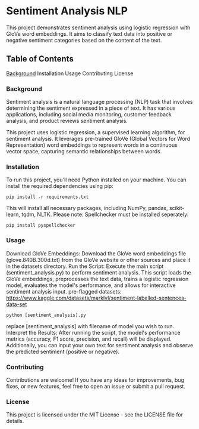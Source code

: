 # Sentiment Analysis NLP

This project demonstrates sentiment analysis using logistic regression with GloVe word embeddings. It aims to classify text data into positive or negative sentiment categories based on the content of the text.

## Table of Contents

[Background](#Background)
Installation
Usage
Contributing
License

### Background

Sentiment analysis is a natural language processing (NLP) task that involves determining the sentiment expressed in a piece of text. It has various applications, including social media monitoring, customer feedback analysis, and product reviews sentiment analysis.

This project uses logistic regression, a supervised learning algorithm, for sentiment analysis. It leverages pre-trained GloVe (Global Vectors for Word Representation) word embeddings to represent words in a continuous vector space, capturing semantic relationships between words.

### Installation

To run this project, you'll need Python installed on your machine. You can install the required dependencies using pip:

```
pip install -r requirements.txt
```

This will install all necessary packages, including NumPy, pandas, scikit-learn, tqdm, NLTK.
Please note: Spellchecker must be installed seperately: 

```
pip install pyspellchecker
```

### Usage

Download GloVe Embeddings: Download the GloVe word embeddings file (glove.840B.300d.txt) from the GloVe website or other sources and place it in the datasets directory.
Run the Script: Execute the main script (sentiment_analysis.py) to perform sentiment analysis. This script loads the GloVe embeddings, preprocesses the text data, trains a logistic regression model, evaluates the model's performance, and allows for interactive sentiment analysis input.
pre-flagged datasets: https://www.kaggle.com/datasets/marklvl/sentiment-labelled-sentences-data-set

```
python [sentiment_analysis].py
```

replace [sentiment_analysis] with filename of model you wish to run.
Interpret the Results: After running the script, the model's performance metrics (accuracy, F1 score, precision, and recall) will be displayed. Additionally, you can input your own text for sentiment analysis and observe the predicted sentiment (positive or negative).

### Contributing

Contributions are welcome! If you have any ideas for improvements, bug fixes, or new features, feel free to open an issue or submit a pull request.

### License

This project is licensed under the MIT License - see the LICENSE file for details.
